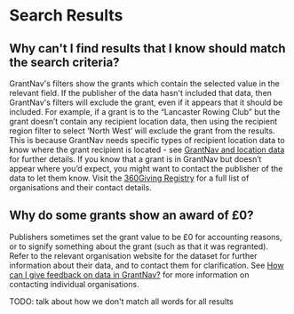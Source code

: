 Search Results
==============


  <h2 id="cant_find_results">Why can't I find results that I know should match the search criteria?</h2>
  <p> GrantNav's filters show the grants which contain the selected value in the relevant field. If the publisher of the data hasn't included that data, then GrantNav's filters will exclude the grant, even if it appears that it should be included. For example, if a grant is to the “Lancaster Rowing Club” but the grant doesn’t contain any recipient location data, then using the recipient region filter to select ‘North West’ will exclude the grant from the results. This is because GrantNav needs specific types of recipient location data to know where the grant recipient is located - see <a href="#location_data">GrantNav and location data</a> for further details. If you know that a grant is in GrantNav but doesn’t appear where you’d expect, you might want to contact the publisher of the data to let them know. Visit the <a href="http://data.threesixtygiving.org">360Giving Registry</a> for a full list of organisations and their contact details.</p>

  <h2 id="zero_value_grants">Why do some grants show an award of £0?</h2>
  <p>Publishers sometimes set the grant value to be £0 for accounting reasons, or to signify something about the grant (such as that it was regranted). Refer to the relevant organisation website for the dataset for further information about their data, and to contact them for clarification. See <a href="#feedback_on_data">How can I give feedback on data in GrantNav?</a> for more information on contacting individual organisations. </p>


TODO: talk about how we don't match all words for all results